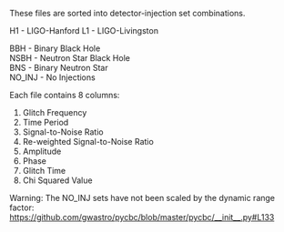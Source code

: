 These files are sorted into detector-injection set combinations.

H1 - LIGO-Hanford
L1 - LIGO-Livingston

BBH - Binary Black Hole  
NSBH - Neutron Star Black Hole  
BNS - Binary Neutron Star  
NO_INJ - No Injections  

Each file contains 8 columns:
1. Glitch Frequency
2. Time Period
3. Signal-to-Noise Ratio
4. Re-weighted Signal-to-Noise Ratio
5. Amplitude
6. Phase
7. Glitch Time
8. Chi Squared Value

Warning: The NO_INJ sets have not been scaled by the dynamic range factor: https://github.com/gwastro/pycbc/blob/master/pycbc/__init__.py#L133 

